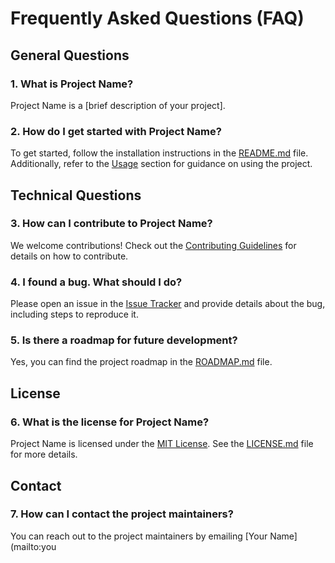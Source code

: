 # Frequently Asked Questions (FAQ)

## General Questions

### 1. What is Project Name?

Project Name is a [brief description of your project].

### 2. How do I get started with Project Name?

To get started, follow the installation instructions in the [README.md](README.md) file. Additionally, refer to the [Usage](README.md#usage) section for guidance on using the project.

## Technical Questions

### 3. How can I contribute to Project Name?

We welcome contributions! Check out the [Contributing Guidelines](CONTRIBUTING.md) for details on how to contribute.

### 4. I found a bug. What should I do?

Please open an issue in the [Issue Tracker](https://github.com/yourusername/yourproject/issues) and provide details about the bug, including steps to reproduce it.

### 5. Is there a roadmap for future development?

Yes, you can find the project roadmap in the [ROADMAP.md](ROADMAP.md) file.

## License

### 6. What is the license for Project Name?

Project Name is licensed under the [MIT License](LICENSE.md). See the [LICENSE.md](LICENSE.md) file for more details.

## Contact

### 7. How can I contact the project maintainers?

You can reach out to the project maintainers by emailing [Your Name](mailto:you

